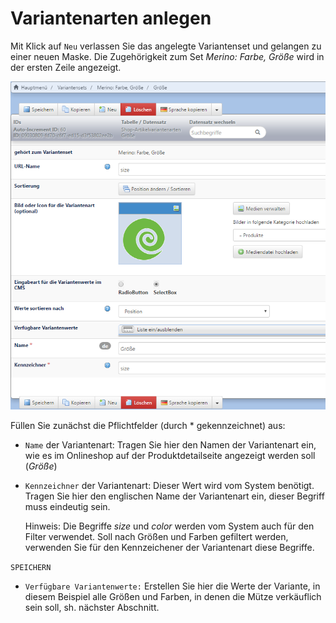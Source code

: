 # Variantenarten anlegen

Mit Klick auf `Neu` verlassen Sie das angelegte Variantenset und gelangen zu einer neuen Maske. Die Zugehörigkeit zum Set _Merino: Farbe, Größe_ wird in der ersten Zeile angezeigt.

![](../../../.gitbook/assets/artikelvarianten_variantenarten.png)

Füllen Sie zunächst die Pflichtfelder \(durch \* gekennzeichnet\) aus:

* `Name` der Variantenart: Tragen Sie hier den Namen der Variantenart ein, wie es im Onlineshop auf der Produktdetailseite angezeigt werden soll \(_Größe_\)
* `Kennzeichner` der Variantenart: Dieser Wert wird vom System benötigt. Tragen Sie hier den englischen Name der Variantenart ein, dieser Begriff muss eindeutig sein. 

  Hinweis: Die Begriffe _size_ und _color_ werden vom System auch für den Filter verwendet. Soll nach Größen und Farben gefiltert werden, verwenden Sie für den Kennzeichener der Variantenart diese Begriffe. 

`SPEICHERN`

* `Verfügbare Variantenwerte:` Erstellen Sie hier die Werte der Variante, in diesem Beispiel alle Größen und Farben, in denen die Mütze verkäuflich sein soll, sh. nächster Abschnitt.

